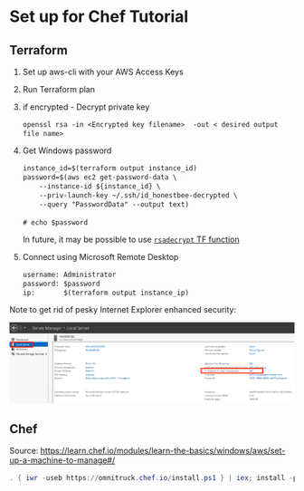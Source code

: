 # Set up for Chef Tutorial

## Terraform

1.  Set up aws-cli with your AWS Access Keys
1.  Run Terraform plan
1.  if encrypted - Decrypt private key

    ```
    openssl rsa -in <Encrypted key filename>  -out < desired output file name>
    ```

1.  Get Windows password

    ```
    instance_id=$(terraform output instance_id)
    password=$(aws ec2 get-password-data \
        --instance-id ${instance_id} \
        --priv-launch-key ~/.ssh/id_honestbee-decrypted \
        --query "PasswordData" --output text)

    # echo $password
    ```

    In future, it may be possible to use 
    [`rsadecrypt` TF function](https://github.com/hashicorp/terraform/pull/16647)

1.  Connect using Microsoft Remote Desktop

    ```
    username: Administrator
    password: $password
    ip:       $(terraform output instance_ip)
    ```

Note to get rid of pesky Internet Explorer enhanced security:

![disable enhanced security](pic/Disable-IE-Enhanced-Security-In-Windows-Server-2012-R2-Snap2.png)

## Chef 

Source: https://learn.chef.io/modules/learn-the-basics/windows/aws/set-up-a-machine-to-manage#/

```powershell
. { iwr -useb https://omnitruck.chef.io/install.ps1 } | iex; install -project chefdk -channel stable -version 2.0.28
```

